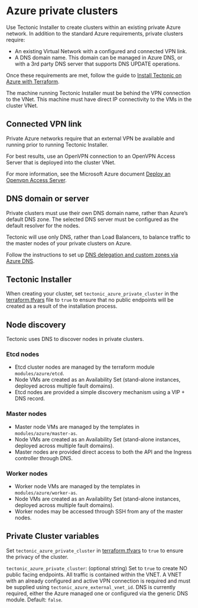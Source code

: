 # Azure private clusters

Use Tectonic Installer to create clusters within an existing private Azure network. In addition to the standard Azure requirements, private clusters require:
* An existing Virtual Network with a configured and connected VPN link.
* A DNS domain name. This domain can be managed in Azure DNS, or with a 3rd party DNS server that supports DNS UPDATE operations.

Once these requirements are met, follow the guide to [Install Tectonic on Azure with Terraform][azure-terraform].

The machine running Tectonic Installer must be behind the VPN connection to the VNet. This machine must have direct IP connectivity to the VMs in the cluster VNet.

## Connected VPN link

Private Azure networks require that an external VPN be available and running prior to running Tectonic Installer.

For best results, use an OpenVPN connection to an OpenVPN Access Server that is deployed into the cluster VNet.

For more information, see the Microsoft Azure document [Deploy an Openvpn Access Server][deploy-openvpn].

## DNS domain or server

Private clusters must use their own DNS domain name, rather than Azure’s default DNS zone. The selected DNS server must be configured as the default resolver for the nodes.

Tectonic will use only DNS, rather than Load Balancers, to balance traffic to the master nodes of your private clusters on Azure.

Follow the instructions to set up [DNS delegation and custom zones via Azure DNS][azure-dns].

## Tectonic Installer

When creating your cluster, set `tectonic_azure_private_cluster` in the [terraform.tfvars][terraform-tvars] file to `true` to ensure that no public endpoints will be created as a result of the installation process.

## Node discovery

Tectonic uses DNS to discover nodes in private clusters.

### Etcd nodes

* Etcd cluster nodes are managed by the terraform module `modules/azure/etcd`.
* Node VMs are created as an Availability Set (stand-alone instances, deployed across multiple fault domains).
* Etcd nodes are provided a simple discovery mechanism using a VIP + DNS record.

### Master nodes

* Master node VMs are managed by the templates in `modules/azure/master-as`.
* Node VMs are created as an Availability Set (stand-alone instances, deployed across multiple fault domains).
* Master nodes are provided direct access to both the API and the Ingress controller through DNS.

### Worker nodes

* Worker node VMs are managed by the templates in `modules/azure/worker-as`.
* Node VMs are created as an Availability Set (stand-alone instances, deployed across multiple fault domains).
* Worker nodes may be accessed through SSH from any of the master nodes.

## Private Cluster variables

Set `tectonic_azure_private_cluster` in [terraform.tfvars][terraform-tvars] to `true` to ensure the privacy of the cluster.

`tectonic_azure_private_cluster`: (optional string) Set to `true` to create NO public facing endpoints. All traffic is contained within the VNET. A VNET with an already configured and active VPN connection is required and must be supplied using `tectonic_azure_external_vnet_id`. DNS is currently required, either the Azure managed one or configured via the generic DNS module. Default: `false`.


[azure-dns]: azure-terraform.md#DNS
[azure-terraform]: azure-terraform.md
[deploy-openvpn]: https://azure.microsoft.com/en-us/resources/templates/openvpn-access-server-ubuntu/
[terraform-tvars]: https://github.com/coreos/tectonic-installer/tree/master/Documentation/variables/azure.md
